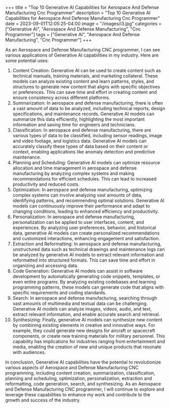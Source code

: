 +++
title = "Top 10 Generative AI Capabilities for Aerospace And Defense Manufacturing Cnc Programmer"
description = "Top 10 Generative AI Capabilities for Aerospace And Defense Manufacturing Cnc Programmer"
date = 2023-09-01T12:05:25-04:00
image = "/images/i3.jpg"
categories = ["Generative AI", "Aerospace And Defense Manufacturing", "Cnc Programmer"]
tags = ["Generative AI", "Aerospace And Defense Manufacturing", "Cnc Programmer"]
+++

As an Aerospace and Defense Manufacturing CNC programmer, I can see various applications of Generative AI capabilities in my industry. Here are some potential uses:

1. Content Creation: Generative AI can be used to create content such as technical manuals, training materials, and marketing collateral. These models can analyze existing content and learn patterns, styles, and structures to generate new content that aligns with specific objectives or preferences. This can save time and effort in creating content and ensure consistency across different platforms.
2. Summarization: In aerospace and defense manufacturing, there is often a vast amount of data to be analyzed, including technical reports, design specifications, and maintenance records. Generative AI models can summarize this data efficiently, highlighting the most important information and saving time for engineers and technicians.
3. Classification: In aerospace and defense manufacturing, there are various types of data to be classified, including sensor readings, image and video footage, and logistics data. Generative AI models can accurately classify these types of data based on their content or context, enabling applications like anomaly detection and predictive maintenance.
4. Planning and Scheduling: Generative AI models can optimize resource allocation and time management in aerospace and defense manufacturing by analyzing complex systems and making recommendations for efficient schedules. This can lead to increased productivity and reduced costs.
5. Optimization: In aerospace and defense manufacturing, optimizing complex systems can involve analyzing vast amounts of data, identifying patterns, and recommending optimal solutions. Generative AI models can continuously improve their performance and adapt to changing conditions, leading to enhanced efficiency and productivity.
6. Personalization: In aerospace and defense manufacturing, personalization can be applied to user interfaces, content, and experiences. By analyzing user preferences, behavior, and historical data, generative AI models can create personalized recommendations and customized interactions, enhancing engagement and satisfaction.
7. Extraction and Reformatting: In aerospace and defense manufacturing, unstructured data such as technical drawings and maintenance logs can be analyzed by generative AI models to extract relevant information and reformatted into structured formats. This can save time and effort in organizing and accessing data.
8. Code Generation: Generative AI models can assist in software development by automatically generating code snippets, templates, or even entire programs. By analyzing existing codebases and learning programming patterns, these models can generate code that aligns with specific requirements and coding standards.
9. Search: In aerospace and defense manufacturing, searching through vast amounts of multimedia and textual data can be challenging. Generative AI models can analyze images, videos, audio, and text, extract relevant information, and enable accurate search and retrieval.
10. Synthesizing: Finally, generative AI models can synthesize new content by combining existing elements in creative and innovative ways. For example, they could generate new designs for aircraft or spacecraft components, or create new training materials for military personnel. This capability has implications for industries ranging from entertainment and media, enabling the creation of new and unique products that resonate with audiences.

In conclusion, Generative AI capabilities have the potential to revolutionize various aspects of Aerospace and Defense Manufacturing CNC programming, including content creation, summarization, classification, planning and scheduling, optimization, personalization, extraction and reformatting, code generation, search, and synthesizing. As an Aerospace and Defense Manufacturing CNC programmer, I will continue to explore and leverage these capabilities to enhance my work and contribute to the growth and success of the industry.
